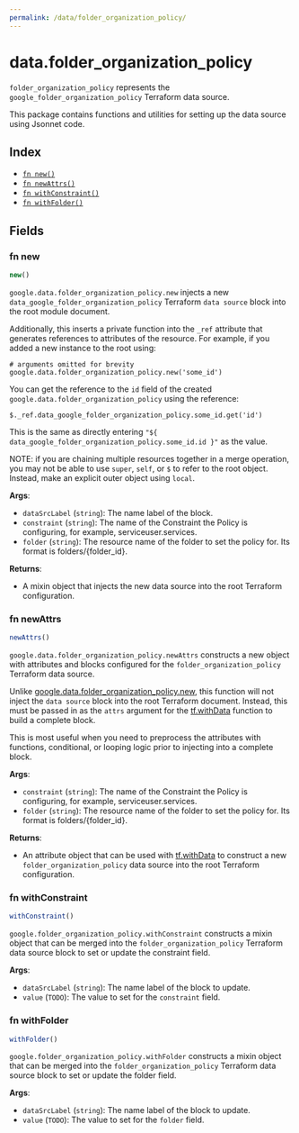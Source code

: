 ```yaml
---
permalink: /data/folder_organization_policy/
---
```


# data.folder_organization_policy

`folder_organization_policy` represents the `google_folder_organization_policy` Terraform data source.



This package contains functions and utilities for setting up the data source using Jsonnet code.


## Index

* [`fn new()`](#fn-new)
* [`fn newAttrs()`](#fn-newattrs)
* [`fn withConstraint()`](#fn-withconstraint)
* [`fn withFolder()`](#fn-withfolder)

## Fields

### fn new

```ts
new()
```


`google.data.folder_organization_policy.new` injects a new `data_google_folder_organization_policy` Terraform `data source`
block into the root module document.

Additionally, this inserts a private function into the `_ref` attribute that generates references to attributes of the
resource. For example, if you added a new instance to the root using:

    # arguments omitted for brevity
    google.data.folder_organization_policy.new('some_id')

You can get the reference to the `id` field of the created `google.data.folder_organization_policy` using the reference:

    $._ref.data_google_folder_organization_policy.some_id.get('id')

This is the same as directly entering `"${ data_google_folder_organization_policy.some_id.id }"` as the value.

NOTE: if you are chaining multiple resources together in a merge operation, you may not be able to use `super`, `self`,
or `$` to refer to the root object. Instead, make an explicit outer object using `local`.

**Args**:
  - `dataSrcLabel` (`string`): The name label of the block.
  - `constraint` (`string`): The name of the Constraint the Policy is configuring, for example, serviceuser.services.
  - `folder` (`string`): The resource name of the folder to set the policy for. Its format is folders/{folder_id}.

**Returns**:
- A mixin object that injects the new data source into the root Terraform configuration.


### fn newAttrs

```ts
newAttrs()
```


`google.data.folder_organization_policy.newAttrs` constructs a new object with attributes and blocks configured for the `folder_organization_policy`
Terraform data source.

Unlike [google.data.folder_organization_policy.new](#fn-folderorganizationpolicynew), this function will not inject the `data source`
block into the root Terraform document. Instead, this must be passed in as the `attrs` argument for the
[tf.withData](https://github.com/tf-libsonnet/core/tree/main/docs#fn-withdata) function to build a complete block.

This is most useful when you need to preprocess the attributes with functions, conditional, or looping logic prior to
injecting into a complete block.

**Args**:
  - `constraint` (`string`): The name of the Constraint the Policy is configuring, for example, serviceuser.services.
  - `folder` (`string`): The resource name of the folder to set the policy for. Its format is folders/{folder_id}.

**Returns**:
  - An attribute object that can be used with [tf.withData](https://github.com/tf-libsonnet/core/tree/main/docs#fn-withdata) to construct a new `folder_organization_policy` data source into the root Terraform configuration.


### fn withConstraint

```ts
withConstraint()
```

`google.folder_organization_policy.withConstraint` constructs a mixin object that can be merged into the `folder_organization_policy`
Terraform data source block to set or update the constraint field.



**Args**:
  - `dataSrcLabel` (`string`): The name label of the block to update.
  - `value` (`TODO`): The value to set for the `constraint` field.


### fn withFolder

```ts
withFolder()
```

`google.folder_organization_policy.withFolder` constructs a mixin object that can be merged into the `folder_organization_policy`
Terraform data source block to set or update the folder field.



**Args**:
  - `dataSrcLabel` (`string`): The name label of the block to update.
  - `value` (`TODO`): The value to set for the `folder` field.
